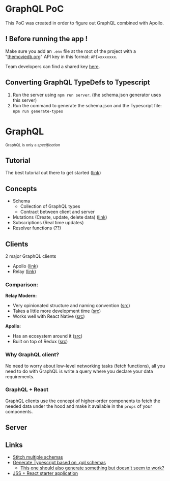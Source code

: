 # GraphQL PoC
This PoC was created in order to figure out GraphQL combined with Apollo. 

## ! Before running the app !
Make sure you add an `.env` file at the root of the project with a "[themoviedb.org](https://www.themoviedb.org/)" API key in this format: `API=xxxxxxx`.

Team developers can find a shared key [here](https://github.com/orgs/macaw-interactive/teams/graphql/discussions/2). 

## Converting GraphQL TypeDefs to Typescript
1. Run the server using `npm run server`. (the schema.json generator uses this server)
2. Run the command to generate the schema.json and the Typescript file: `npm run generate-types`


# GraphQL
<sup>GraphQL is only a _specification_</sup>

## Tutorial
The best tutorial out there to get started ([link](https://https://www.howtographql.com/))

## Concepts
- Schema 
    - Collection of GraphQL types
    - Contract between client and server
- Mutations (Create, update, delete data) ([link](https://graphql.org/learn/queries/#mutations))
- Subscriptions (Real time updates)
- Resolver functions (??)

## Clients
2 major GraphQL clients
- Apollo ([link](https://github.com/apollographql/apollo-client))
- Relay ([link](https://facebook.github.io/relay/))

### Comparison:
__Relay Modern:__
- Very opinionated structure and naming convention ([src](https://blog.smartlogic.io/comparing-relay-modern-and-apollo-graphql-client-frameworks/))
- Takes a little more development time ([src](https://blog.smartlogic.io/comparing-relay-modern-and-apollo-graphql-client-frameworks/))
- Works well with React Native ([src](https://medium.com/@wonderboymusic/upgrading-to-relay-modern-or-apollo-ffa58d3a5d59))

__Apollo:__
- Has an ecosystem around it ([src](https://medium.com/@wonderboymusic/upgrading-to-relay-modern-or-apollo-ffa58d3a5d59))
- Built on top of Redux ([src](https://blog.smartlogic.io/comparing-relay-modern-and-apollo-graphql-client-frameworks/))

### Why GraphQL client?
No need to worry about low-level networking tasks (fetch functions), all you need to do with GraphQL is write a query where you declare your data requirements.

### GraphQL + React
GraphQL clients use the concept of higher-order components to fetch the needed data under the hood and make it available in the `props` of your components.

## Server

## Links
- [Stitch multiple schemas](https://blog.apollographql.com/graphql-schema-stitching-8af23354ac37)
- [Generate Typescript based on .gql schemas](https://github.com/apollographql/apollo-cli) 
    - [This one should also generate something but doesn't seem to work?](https://github.com/dotansimha/graphql-code-generator)
- [JSS + React starter application](https://github.com/Sitecore/jss/tree/master/samples/react)
